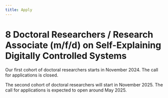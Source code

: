 ```yaml
---
title: Apply
---
```


# 8 Doctoral Researchers / Research Associate (m/f/d) on Self-Explaining Digitally Controlled Systems

Our first cohort of doctoral researchers starts in November 2024. The call for applications is closed.

The second cohort of doctoral researchers will start in November 2025. The call for applications is expected to open around May 2025.


